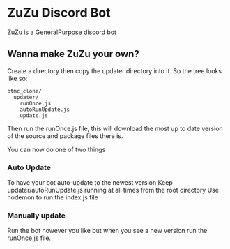 # ZuZu Discord Bot

ZuZu is a GeneralPurpose discord bot

## Wanna make ZuZu your own?
Create a directory then copy the updater directory into it. So the tree looks like so:

```
btmc_clone/
  updater/
    runOnce.js
    autoRunUpdate.js
    update.js
```

Then run the runOnce.js file, this will download the most up to date version of the source and package files there is.

You can now do one of two things

### Auto Update
To have your bot auto-update to the newest version
Keep updater/autoRunUpdate.js running at all times from the root directory
Use nodemon to run the index.js file

### Manually update
Run the bot however you like but when you see a new version run the runOnce.js file.
